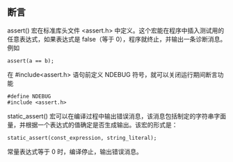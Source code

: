 ## 断言
assert() 宏在标准库头文件 <assert.h> 中定义。这个宏能在程序中插入测试用的任意表达式，如果表达式是 false（等于 0），程序就终止，并输出一条诊断消息。例如
```
assert(a == b);
```
在 #include<assert.h> 语句前定义 NDEBUG 符号，就可以关闭运行期间断言功能
```
#define NDEBUG
#include <assert.h>
```
static_assert() 宏可以在编译过程中输出错误消息，该消息包括制定的字符串字面量，并根据一个表达式的值确定是否生成输出。该宏的形式是：
```
static_assert(const_expression, string_literal);
```
常量表达式等于 0 时，编译停止，输出错误消息。